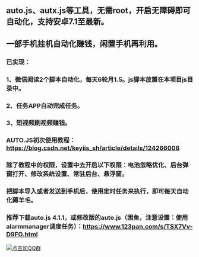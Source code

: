 ## auto.js、autx.js等工具，无需root，开启无障碍即可自动化，支持安卓7.1至最新。
## 一部手机挂机自动化赚钱，闲置手机再利用。

### 已实现：
### 1、微信阅读2个脚本自动化，每天6轮月1.5。js脚本放置在本项目js目录中。
### 2、任务APP自动完成任务。
### 3、短视频刷视频赚钱。

### AUTO.JS初次使用教程：https://blog.csdn.net/keyiis_sh/article/details/124266006
### 除了教程中的权限，设置中去开启以下权限：电池忽略优化、后台弹窗打开、修改系统设置、常驻后台、悬浮窗。
### 把脚本导入或者发送到手机后，使用定时任务来执行，即可每天自动化薅羊毛。
### 推荐下载auto.js 4.1.1，或修改版的auto.js（困鱼，注意设置：使用alarmmanager调度任务）：https://www.123pan.com/s/TSX7Vv-D9FO.html









<a target="_blank" href="https://qm.qq.com/cgi-bin/qm/qr?k=ZgvYJLhMMLoksy5CR9vWs4d6hTckcUj0&jump_from=webapi&authKey=9s6LayOtmVH6dqBYI6+Buv1QCYQASsKCYSKp6XJRhbzfAtNgKU1IB4hyTUiJOARS"><img border="0" src="//pub.idqqimg.com/wpa/images/group.png" alt="点击加QQ群" title="点击加QQ群"></a>


